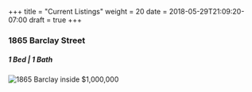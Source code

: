 +++
title = "Current Listings"
weight = 20
date = 2018-05-29T21:09:20-07:00
draft = true
+++

### 1865 Barclay Street
##### 1 Bed | 1 Bath
![1865 Barclay inside](/images/barclay.jpg)
$1,000,000
